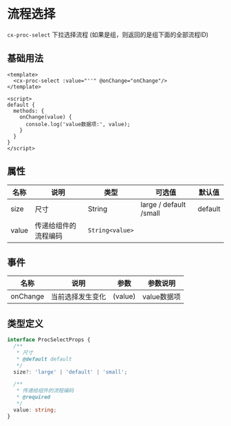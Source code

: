 # 流程选择

`cx-proc-select` 下拉选择流程 (如果是组，则返回的是组下面的全部流程ID)

## 基础用法

```vue
<template>
  <cx-proc-select :value="''" @onChange="onChange"/>
</template>

<script>
default {
  methods: {
    onChange(value) {
      console.log('value数据项:', value);
    }
  }
}
</script>
```

## 属性

| 名称 | 说明 | 类型 | 可选值 | 默认值 |
| ----- | ----- | ----- | ----- | ----- |
| size | 尺寸 | String | large / default /small | default |
| value | 传递给组件的流程编码 | `String<value>` | | |

## 事件

| 名称 | 说明 | 参数 | 参数说明 |
| ----- | ----- | ----- | -----------------|
| onChange | 当前选择发生变化 | (value) | value数据项 |

## 类型定义

```ts
interface ProcSelectProps {
  /**
   * 尺寸
   * @default default
   */
  size?: 'large' | 'default' | 'small';

  /**
   * 传递给组件的流程编码
   * @required
   */
  value: string;
} 
```